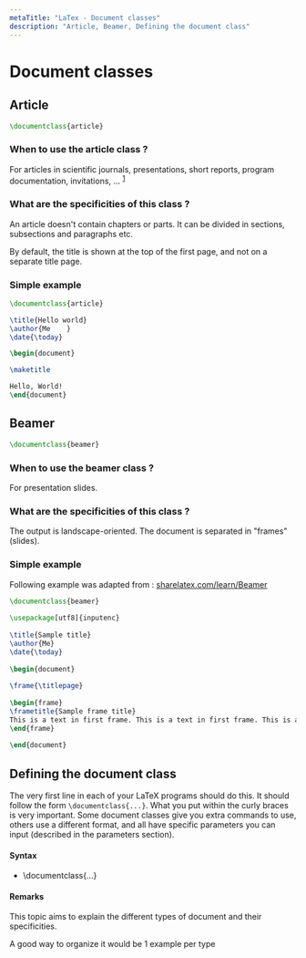```yaml
---
metaTitle: "LaTex - Document classes"
description: "Article, Beamer, Defining the document class"
---
```


# Document classes



## Article


```latex
\documentclass{article}

```

### When to use the article class ?

For articles in scientific journals, presentations, short reports, program documentation, invitations, ... <sup>[1](https://en.wikibooks.org/wiki/LaTeX/Document_Structure#Document_classes)</sup>

### What are the specificities of this class ?

An article doesn't contain chapters or parts. It can be divided in sections, subsections and paragraphs etc.

By default, the title is shown at the top of the first page, and not on a separate title page.

### Simple example

```latex
\documentclass{article}

\title{Hello world}
\author{Me    }
\date{\today}

\begin{document}

\maketitle

Hello, World!
\end{document}

```



## Beamer


```latex
\documentclass{beamer}

```

### When to use the beamer class ?

For presentation slides.

### What are the specificities of this class ?

The output is landscape-oriented. The document is separated in "frames" (slides).

### Simple example

Following example was adapted from : [sharelatex.com/learn/Beamer](https://www.sharelatex.com/learn/Beamer)

```latex
\documentclass{beamer}
 
\usepackage[utf8]{inputenc}
 
\title{Sample title}
\author{Me}
\date{\today}
 
\begin{document}
     
\frame{\titlepage}
 
\begin{frame}
\frametitle{Sample frame title}
This is a text in first frame. This is a text in first frame. This is a text in first frame.
\end{frame}
 
\end{document}

```



## Defining the document class


The very first line in each of your LaTeX  programs should do this. It should follow the form `\documentclass{...}`. What you put within the curly braces is very important. Some document classes give you extra commands to use, others use a different format, and all have specific parameters you can input (described in the parameters section).



#### Syntax


- \documentclass{...}



#### Remarks


This topic aims to explain the different types of document and their specificities.

A good way to organize it would be 1 example per type

